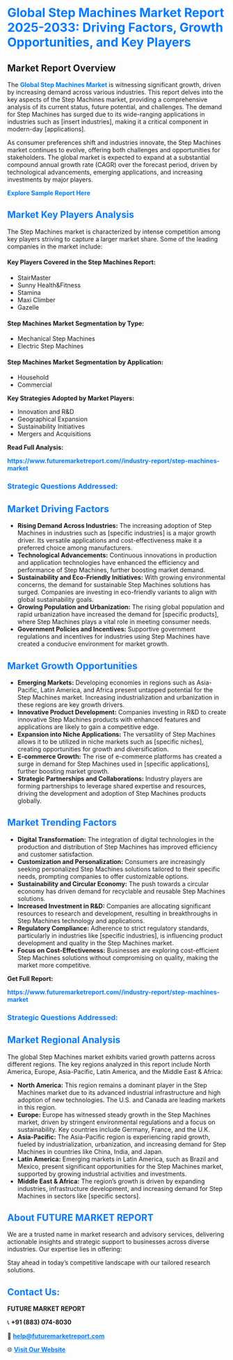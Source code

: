<h1 style="color: #007BFF;">Global Step Machines Market Report 2025-2033: Driving Factors, Growth Opportunities, and Key Players</h1>

<section id="overview">
<h2>Market Report Overview</h2>
<p>The <a href="https://www.futuremarketreport.com//industry-report/step-machines-market" style="color: #007BFF; text-decoration: none;"><strong>Global Step Machines Market</strong></a> is witnessing significant growth, driven by increasing demand across various industries. This report delves into the key aspects of the Step Machines market, providing a comprehensive analysis of its current status, future potential, and challenges. The demand for Step Machines has surged due to its wide-ranging applications in industries such as [insert industries], making it a critical component in modern-day [applications].</p>
<p>As consumer preferences shift and industries innovate, the Step Machines market continues to evolve, offering both challenges and opportunities for stakeholders. The global market is expected to expand at a substantial compound annual growth rate (CAGR) over the forecast period, driven by technological advancements, emerging applications, and increasing investments by major players.</p>
</section>

<section id="overview">
<p><a href="https://www.futuremarketreport.com//request-sample/reportId=88101" style="color: #007BFF; text-decoration: none;"><strong>Explore Sample Report Here</strong></a></p>
</section>

<section id="key-players">
<h2 style="color: #007BFF;">Market Key Players Analysis</h2>
<p>The Step Machines market is characterized by intense competition among key players striving to capture a larger market share. Some of the leading companies in the market include:</p>
<h4>Key Players Covered in the Step Machines Report:</h4>
<ul><li>StairMaster</li><li>Sunny Health&amp;Fitness</li><li>Stamina</li><li>Maxi Climber</li><li>Gazelle</li></ul>
<h4>Step Machines Market Segmentation by Type:</h4>
<ul><li>Mechanical Step Machines</li><li>Electric Step Machines</li></ul>

<h4>Step Machines Market Segmentation by Application:</h4>
<ul><li>Household</li><li>Commercial</li></ul>
<p><strong>Key Strategies Adopted by Market Players:</strong></p>
<ul>
<li>Innovation and R&D</li>
<li>Geographical Expansion</li>
<li>Sustainability Initiatives</li>
<li>Mergers and Acquisitions</li>
</ul>
</section>

<section>
<p><strong>Read Full Analysis: </strong></p><a href="https://www.futuremarketreport.com//industry-report/step-machines-market" style="color: #007BFF; text-decoration: none;"><strong>https://www.futuremarketreport.com//industry-report/step-machines-market</strong></a>
<h3 style="color: #007BFF;">Strategic Questions Addressed:</h3>
</section>

<section id="driving-factors">
<h2 style="color: #007BFF;">Market Driving Factors</h2>
<ul>
<li><strong>Rising Demand Across Industries:</strong> The increasing adoption of Step Machines in industries such as [specific industries] is a major growth driver. Its versatile applications and cost-effectiveness make it a preferred choice among manufacturers.</li>
<li><strong>Technological Advancements:</strong> Continuous innovations in production and application technologies have enhanced the efficiency and performance of Step Machines, further boosting market demand.</li>
<li><strong>Sustainability and Eco-Friendly Initiatives:</strong> With growing environmental concerns, the demand for sustainable Step Machines solutions has surged. Companies are investing in eco-friendly variants to align with global sustainability goals.</li>
<li><strong>Growing Population and Urbanization:</strong> The rising global population and rapid urbanization have increased the demand for [specific products], where Step Machines plays a vital role in meeting consumer needs.</li>
<li><strong>Government Policies and Incentives:</strong> Supportive government regulations and incentives for industries using Step Machines have created a conducive environment for market growth.</li>
</ul>
</section>

<section id="growth-opportunities">
<h2 style="color: #007BFF;">Market Growth Opportunities</h2>
<ul>
<li><strong>Emerging Markets:</strong> Developing economies in regions such as Asia-Pacific, Latin America, and Africa present untapped potential for the Step Machines market. Increasing industrialization and urbanization in these regions are key growth drivers.</li>
<li><strong>Innovative Product Development:</strong> Companies investing in R&D to create innovative Step Machines products with enhanced features and applications are likely to gain a competitive edge.</li>
<li><strong>Expansion into Niche Applications:</strong> The versatility of Step Machines allows it to be utilized in niche markets such as [specific niches], creating opportunities for growth and diversification.</li>
<li><strong>E-commerce Growth:</strong> The rise of e-commerce platforms has created a surge in demand for Step Machines used in [specific applications], further boosting market growth.</li>
<li><strong>Strategic Partnerships and Collaborations:</strong> Industry players are forming partnerships to leverage shared expertise and resources, driving the development and adoption of Step Machines products globally.</li>
</ul>
</section>

<section id="trending-factors">
<h2 style="color: #007BFF;">Market Trending Factors</h2>
<ul>
<li><strong>Digital Transformation:</strong> The integration of digital technologies in the production and distribution of Step Machines has improved efficiency and customer satisfaction.</li>
<li><strong>Customization and Personalization:</strong> Consumers are increasingly seeking personalized Step Machines solutions tailored to their specific needs, prompting companies to offer customizable options.</li>
<li><strong>Sustainability and Circular Economy:</strong> The push towards a circular economy has driven demand for recyclable and reusable Step Machines solutions.</li>
<li><strong>Increased Investment in R&D:</strong> Companies are allocating significant resources to research and development, resulting in breakthroughs in Step Machines technology and applications.</li>
<li><strong>Regulatory Compliance:</strong> Adherence to strict regulatory standards, particularly in industries like [specific industries], is influencing product development and quality in the Step Machines market.</li>
<li><strong>Focus on Cost-Effectiveness:</strong> Businesses are exploring cost-efficient Step Machines solutions without compromising on quality, making the market more competitive.</li>
</ul>
</section>

<section>
<p><strong>Get Full Report: </strong></p><a href="https://www.futuremarketreport.com//industry-report/step-machines-market" style="color: #007BFF; text-decoration: none;"><strong>https://www.futuremarketreport.com//industry-report/step-machines-market</strong></a>
<h3 style="color: #007BFF;">Strategic Questions Addressed:</h3>
</section>


<section id="regional-analysis">
<h2 style="color: #007BFF;">Market Regional Analysis</h2>
<p>The global Step Machines market exhibits varied growth patterns across different regions. The key regions analyzed in this report include North America, Europe, Asia-Pacific, Latin America, and the Middle East & Africa:</p>
<ul>
<li><strong>North America:</strong> This region remains a dominant player in the Step Machines market due to its advanced industrial infrastructure and high adoption of new technologies. The U.S. and Canada are leading markets in this region.</li>
<li><strong>Europe:</strong> Europe has witnessed steady growth in the Step Machines market, driven by stringent environmental regulations and a focus on sustainability. Key countries include Germany, France, and the U.K.</li>
<li><strong>Asia-Pacific:</strong> The Asia-Pacific region is experiencing rapid growth, fueled by industrialization, urbanization, and increasing demand for Step Machines in countries like China, India, and Japan.</li>
<li><strong>Latin America:</strong> Emerging markets in Latin America, such as Brazil and Mexico, present significant opportunities for the Step Machines market, supported by growing industrial activities and investments.</li>
<li><strong>Middle East & Africa:</strong> The region’s growth is driven by expanding industries, infrastructure development, and increasing demand for Step Machines in sectors like [specific sectors].</li>
</ul>
</section>

<footer>
<h2 style="color: #007BFF;">About FUTURE MARKET REPORT</h2>
<p>We are a trusted name in market research and advisory services, delivering actionable insights and strategic support to businesses across diverse industries. Our expertise lies in offering:</p>

<p>Stay ahead in today’s competitive landscape with our tailored research solutions.</p>

<h2 style="color: #007BFF;">Contact Us:</h2>
<p><strong>FUTURE MARKET REPORT</strong></p>
<p>📞 <strong>+91 (883) 074-8030</strong></p>
<p>📧 <strong><a href="mailto:help@futuremarketreport.com" style="color: #007BFF;">help@futuremarketreport.com</a></strong></p>
<p>🌐 <strong><a href="https://www.futuremarketreport.com/" style="color: #007BFF;">Visit Our Website</a></strong></p>
</footer>